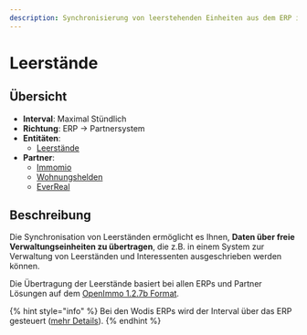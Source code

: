 ```yaml
---
description: Synchronisierung von leerstehenden Einheiten aus dem ERP in das Partnersystem
---
```


# Leerstände

## Übersicht

* **Interval**: Maximal Stündlich
* **Richtung**: ERP -> Partnersystem
* **Entitäten**:
  * [Leerstände](../entitaeten/leerstaende.md)
* **Partner**:
  * [Immomio](../partner-and-apps/immomio.md)
  * [Wohnungshelden](../partner-and-apps/immomio.md)
  * [EverReal](../partner-and-apps/everreal.md)

## Beschreibung

Die Synchronisation von Leerständen ermöglicht es Ihnen, **Daten über freie Verwaltungseinheiten zu übertragen**, die z.B. in einem System zur Verwaltung von Leerständen und Interessenten ausgeschrieben werden können.

Die Übertragung der Leerstände basiert bei allen ERPs und Partner Lösungen auf dem [OpenImmo 1.2.7b Format](http://www.openimmo.de/go.php/p/24/download.htm).

{% hint style="info" %}
Bei den Wodis ERPs wird der Interval über das ERP gesteuert ([mehr Details](../erps/wodis-yuneo.md#leerstande-und-interessenten)).
{% endhint %}

